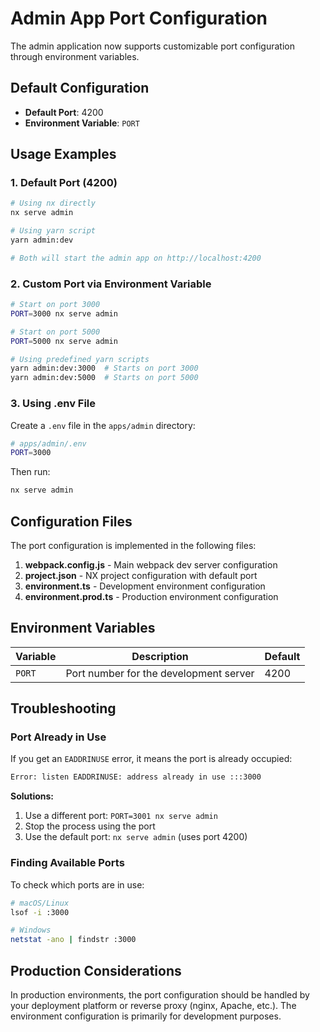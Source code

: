 # Admin App Port Configuration

The admin application now supports customizable port configuration through environment variables.

## Default Configuration

- **Default Port**: 4200
- **Environment Variable**: `PORT`

## Usage Examples

### 1. Default Port (4200)
```bash
# Using nx directly
nx serve admin

# Using yarn script
yarn admin:dev

# Both will start the admin app on http://localhost:4200
```

### 2. Custom Port via Environment Variable
```bash
# Start on port 3000
PORT=3000 nx serve admin

# Start on port 5000
PORT=5000 nx serve admin

# Using predefined yarn scripts
yarn admin:dev:3000  # Starts on port 3000
yarn admin:dev:5000  # Starts on port 5000
```

### 3. Using .env File
Create a `.env` file in the `apps/admin` directory:
```bash
# apps/admin/.env
PORT=3000
```

Then run:
```bash
nx serve admin
```

## Configuration Files

The port configuration is implemented in the following files:

1. **webpack.config.js** - Main webpack dev server configuration
2. **project.json** - NX project configuration with default port
3. **environment.ts** - Development environment configuration
4. **environment.prod.ts** - Production environment configuration

## Environment Variables

| Variable | Description | Default |
|----------|-------------|---------|
| `PORT` | Port number for the development server | 4200 |

## Troubleshooting

### Port Already in Use
If you get an `EADDRINUSE` error, it means the port is already occupied:
```bash
Error: listen EADDRINUSE: address already in use :::3000
```

**Solutions:**
1. Use a different port: `PORT=3001 nx serve admin`
2. Stop the process using the port
3. Use the default port: `nx serve admin` (uses port 4200)

### Finding Available Ports
To check which ports are in use:
```bash
# macOS/Linux
lsof -i :3000

# Windows
netstat -ano | findstr :3000
```

## Production Considerations

In production environments, the port configuration should be handled by your deployment platform or reverse proxy (nginx, Apache, etc.). The environment configuration is primarily for development purposes.
